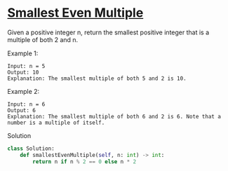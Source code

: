 # [Smallest Even Multiple](https://leetcode.com/problems/smallest-even-multiple/)

Given a positive integer n, return the smallest positive integer that is a multiple of both 2 and n.

Example 1:
```
Input: n = 5
Output: 10
Explanation: The smallest multiple of both 5 and 2 is 10.
```
Example 2:
```
Input: n = 6
Output: 6
Explanation: The smallest multiple of both 6 and 2 is 6. Note that a number is a multiple of itself.
```
Solution
```python
class Solution:
    def smallestEvenMultiple(self, n: int) -> int:
        return n if n % 2 == 0 else n * 2
```